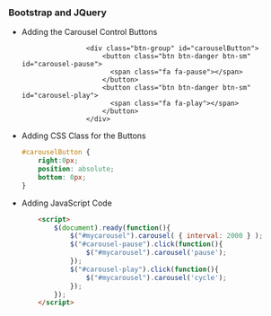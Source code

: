 ### Bootstrap and JQuery

* Adding the Carousel Control Buttons

  ```
                  <div class="btn-group" id="carouselButton">
                      <button class="btn btn-danger btn-sm" id="carousel-pause">
                  	    <span class="fa fa-pause"></span>
                      </button>
                      <button class="btn btn-danger btn-sm" id="carousel-play">
                  	    <span class="fa fa-play"></span>
                      </button>
                  </div>
  ```

* Adding CSS Class for the Buttons

  ```css
  #carouselButton {
      right:0px;
      position: absolute;
      bottom: 0px;
  }
  ```

* Adding JavaScript Code

  ```html
      <script>
          $(document).ready(function(){
              $("#mycarousel").carousel( { interval: 2000 } );
              $("#carousel-pause").click(function(){
                  $("#mycarousel").carousel('pause');
              });
              $("#carousel-play").click(function(){
                  $("#mycarousel").carousel('cycle');
              });
          });
      </script>

  ```



